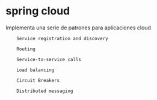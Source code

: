 # spring cloud

Implementa una serie de patrones para aplicaciones cloud

        Service registration and discovery

        Routing

        Service-to-service calls

        Load balancing

        Circuit Breakers

        Distributed messaging
